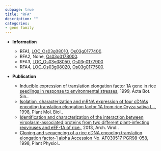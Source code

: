 ```yaml
---
subpage: true
title: "RFA"
description: ""
categories:
- gene family
---
```


* **Information**  
    + RFA1, [LOC_Os03g08010](http://rice.plantbiology.msu.edu/cgi-bin/ORF_infopage.cgi?orf=LOC_Os03g08010), [Os03g0177400](http://rapdb.dna.affrc.go.jp/viewer/gbrowse_details/irgsp1?name=Os03g0177400).
    + RFA2, None, [Os03g0178000](http://rapdb.dna.affrc.go.jp/viewer/gbrowse_details/irgsp1?name=Os03g0178000).
    + RFA3, [LOC_Os03g08050](http://rice.plantbiology.msu.edu/cgi-bin/ORF_infopage.cgi?orf=LOC_Os03g08050), [Os03g0177900](http://rapdb.dna.affrc.go.jp/viewer/gbrowse_details/irgsp1?name=Os03g0177900).
    + RFA4, [LOC_Os03g08020](http://rice.plantbiology.msu.edu/cgi-bin/ORF_infopage.cgi?orf=LOC_Os03g08020), [Os03g0177500](http://rapdb.dna.affrc.go.jp/viewer/gbrowse_details/irgsp1?name=Os03g0177500).

* **Publication**  
    + [Inducible expression of translation elongation factor 1A gene in rice seedlings in response to environmental stresses](http://www.ncbi.nlm.nih.gov/pubmed?term=Inducible+expression+of+translation+elongation+factor+1A+gene+in+rice+seedlings+in+response+to+environmental+stresses%5BTitle%5D), 1999, Acta Bot. Sin..
    + [Isolation, characterization and mRNA expression of four cDNAs encoding translation elongation factor 1A from rice Oryza sativa L..](http://www.ncbi.nlm.nih.gov/pubmed?term=Isolation,+characterization+and+mRNA+expression+of+four+cDNAs+encoding+translation+elongation+factor+1A+from+rice+Oryza+sativa+L..%5BTitle%5D), 1998, Plant Mol. Biol..
    + [Identification and characterization of the interaction between viroplasm-associated proteins from two different plant-infecting reoviruses and eEF-1A of rice.](http://www.ncbi.nlm.nih.gov/pubmed?term=Identification+and+characterization+of+the+interaction+between+viroplasm-associated+proteins+from+two+different+plant-infecting+reoviruses+and+eEF-1A+of+rice.%5BTitle%5D), 2013, Arch. Virol..
    + [Cloning and sequencing of a rice cDNA encoding translation elongation factor-1 alpha Accession No. AF030517 PGR98-058](http://www.ncbi.nlm.nih.gov/pubmed?term=Cloning+and+sequencing+of+a+rice+cDNA+encoding+translation+elongation+factor-1+alpha+Accession+No.+AF030517+PGR98-058%5BTitle%5D), 1998, Plant Physiol..


